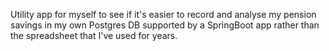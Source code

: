 Utility app for myself to see if it's easier to record and analyse my pension savings in my own Postgres DB supported by a SpringBoot app rather than the spreadsheet that I've used for years.
